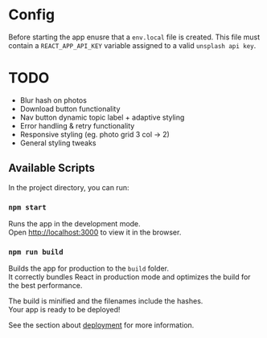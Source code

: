# Config

Before starting the app enusre that a `env.local` file is created. 
This file must contain a `REACT_APP_API_KEY` variable assigned to a valid `unsplash api key`.

# TODO

- Blur hash on photos
- Download button functionality
- Nav button dynamic topic label + adaptive styling
- Error handling & retry functionality
- Responsive styling (eg. photo grid 3 col -> 2)
- General styling tweaks

## Available Scripts

In the project directory, you can run:

### `npm start`

Runs the app in the development mode.\
Open [http://localhost:3000](http://localhost:3000) to view it in the browser.

### `npm run build`

Builds the app for production to the `build` folder.\
It correctly bundles React in production mode and optimizes the build for the best performance.

The build is minified and the filenames include the hashes.\
Your app is ready to be deployed!

See the section about [deployment](https://facebook.github.io/create-react-app/docs/deployment) for more information.